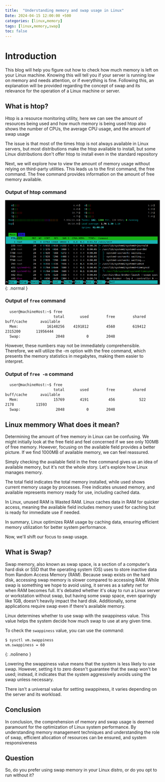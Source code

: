 ```yaml
---
title:  "Understanding memory and swap usage in Linux"
Date: 2024-04-15 12:00:00 +500
categories: [linux,memory]
tags: [linux,memory,swap]
toc: false
---
```



# Introduction

This blog will help you figure out how to check how much memory is left on your Linux machine. Knowing this will tell you if your server is running low on memory and needs attention, or if everything is fine. Following this, an explanation will be provided regarding the concept of swap and its relevance for the operation of a Linux machine or server.

## What is htop?

Htop is a resource monitoring utility, here we can see the amount of resources being used and how much memory is being used htop also shows the number of CPUs, the average CPU usage, and the amount of swap usage

The issue is that most of the times htop is not always available in Linux servers, but most distributions make the htop available to install, but some Linux distributions don't offer htop to install even in the standard repository

Next, we will explore how to view the amount of memory usage without relying on third-party utilities. This leads us to the first command, the free command. The free command provides information on the amount of free memory available.

### Output of htop command

![Desktop View](/assets/img/linux-memory-swap/htop.png){: .normal }

### Output of   ` free `  command

```text
  user@machineHost:~$ free
                      total       used        free        shared      buff/cache      available
  Mem:             16148256    4191812        4560        619412         2315200       11956444
  Swap:                2048          0        2048
```
However, these numbers may not be immediately comprehensible. Therefore, we will utilize the -m option with the free command, which presents the memory statistics in megabytes, making them easier to interpret.

### Output of ` free -m ` command

```text
  user@machineHost:~$ free
                      total       used        free        shared      buff/cache      available
  Mem:                15769       4191         456           522            2178          11593
  Swap:                2048          0        2048
```
## Linux memmory What does it mean?

Determining the amount of free memory in Linux can be confusing. We might initially look at the free field and feel concerned if we see only 100MB of free memory. However, focusing on the available field provides a better picture. If we find 1000MB of available memory, we can feel reassured. 

Simply checking the available field in the free command gives us an idea of available memory, but it's not the whole story. Let's explore how Linux manages memory.

The total field indicates the total memory installed, while used shows current memory usage by processes. Free indicates unused memory, and available represents memory ready for use, including cached data.

In Linux, unused RAM is Wasted RAM. Linux caches data in RAM for quicker access, meaning the available field includes memory used for caching but is ready for immediate use if needed.

In summary, Linux optimizes RAM usage by caching data, ensuring efficient memory utilization for better system performance.

Now, we'll shift our focus to swap usage.

## What is Swap?

Swap memory, also known as swap space, is a section of a computer's hard disk or SSD that the operating system (OS) uses to store inactive data from Random Access Memory (RAM). Because swap exists on the hard disk, accessing swap memory is slower compared to accessing RAM.
While swap is something we hope to avoid using, it serves as a safety net for when RAM becomes full. It's debated whether it's okay to run a Linux server or workstation without swap, but having some swap space, even sparingly like 1GB, doesn't heavily impact the hard disk. Additionally, some applications require swap even if there's available memory.

Linux determines whether to use swap with the swappiness value. This value helps the system decide how much swap to use at any given time.

To check the `swappiness` value, you can use the command:

```shell
$ sysctl vm.swappiness
vm.swappiness = 60
```
{: .nolineno }

Lowering the swappiness value means that the system is less likely to use swap. However, setting it to zero doesn't guarantee that the swap won't be used; instead, it indicates that the system aggressively avoids using the swap unless necessary.

There isn't a universal value for setting swappiness, it varies depending on the server and its workload.

## Conclusion

In conclusion, the comprehension of memory and swap usage is deemed paramount for the optimization of Linux system performance. By understanding memory management techniques and understanding the role of swap, efficient allocation of resources can be ensured, and system responsiveness 

## Question
So, do you prefer using swap memory in your Linux distro, or do you opt to run without it?